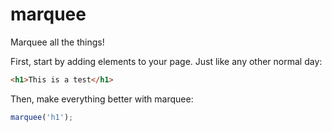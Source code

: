 # marquee

Marquee all the things!  

First, start by adding elements to your page.  Just like any other normal day:

```html
<h1>This is a test</h1>
```

Then, make everything better with marquee:

```js
marquee('h1');
```